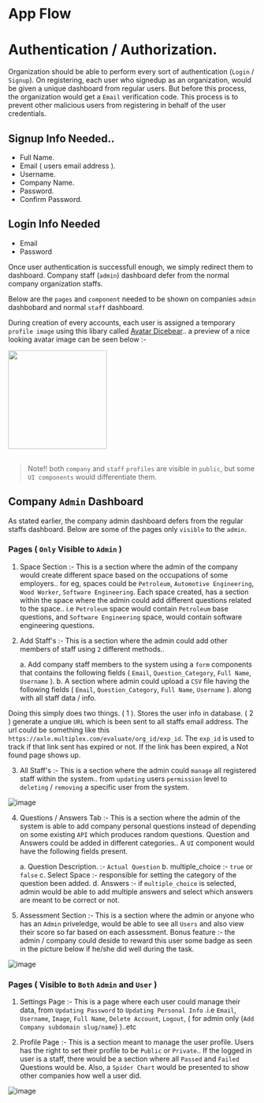 # App Flow

# Authentication / Authorization.

Organization should be able to perform every sort of authentication (`Login` / `Signup`). On registering, each user who signedup as an organization, would be given a unique dashboard from regular users. But before this process, the organization would get a `Email` verification code. This process is to prevent other malicious users from registering in behalf of the user credentials.

## Signup Info Needed..

- Full Name.
- Email ( users email address ).
- Username.
- Company Name.
- Password.
- Confirm Password.

## Login Info Needed

- Email
- Password

Once user authentication is successfull enough, we simply redirect them to dashboard. Company staff (`admin`) dashboard defer from the normal company organization staffs.

Below are the `pages` and `component` needed to be shown on companies `admin` dashbobard and normal `staff` dashboard.

During creation of every accounts, each user is assigned a temporary `profile image` using this libary called [Avatar Dicebear](https://avatars.dicebear.com/).. a preview of a nice looking avatar image can be seen below :-

<image src="https://avatars.dicebear.com/api/micah/ben.svg" width="200">
<br />
<br />

> Note!! both `company` and `staff` `profiles` are visible in `public`, but some `UI components` would differentiate them.

## Company `Admin` Dashboard

As stated earlier, the company admin dashboard defers from the regular staffs dashboard. Below are some of the pages only `visible` to the `admin`. 

### Pages ( `Only` Visible to `Admin` )

1. Space Section :- This is a section where the admin of the company would create different space based on the occupations of some employers.. for eg, spaces could be `Petroleum`, `Automotive Engineering`, `Wood Worker`, `Software Engineering`. Each space created, has a section within the space where the admin could add different questions related to the space.. i.e `Petroleum` space would contain `Petroleum` base questions, and `Software Engineering` space, would contain software engineering questions.


2. Add Staff's :- This is a section where the admin could add other members of staff using `2` different methods..

    a. Add company staff members to the system using a `form` components that contains the following fields ( `Email`, `Question_Category`, `Full Name`, `Username` ).
    b. A section where admin could upload a `CSV` file having the following fields ( `Email`, `Question_Category`, `Full Name`, `Username` ). along with all staff data / info.

Doing this simply does two things. ( 1 ). Stores the user info in database.  ( 2 ) generate a unqiue `URL` which is been sent to all staffs email address. The url could be something like this `https://axle.multiplex.com/evaluate/org_id/exp_id`. The `exp_id` is used to track if that link sent has expired or not. If the link has been expired, a Not found page shows up.

3. All Staff's :- This is a section where the admin could `manage` all registered staff within the system.. from `updating` users `permission` level to `deleting` / `removing` a specific user from the system.

![image](https://camo.githubusercontent.com/5b2dac4e6cb2ea4a20c632970fda46145a91e6922a59d48cc070a4836ae1b6ba/68747470733a2f2f63646e2e6472696262626c652e636f6d2f75736572732f323231313139382f73637265656e73686f74732f31303837333234332f6d656469612f38646663383331316665363534633032636238376336343062353333313036312e706e673f)

4. Questions / Answers Tab :- This is a section where the admin of the system is able to add company personal questions instead of depending on some existing `API` which produces random questions. Question and Answers could be added in different categories.. A `UI` component would have the following fields present.

    a. Question Description. :- `Actual Question`
    b. multiple_choice :- `true` or `false`
    c. Select Space :- responsible for setting the category of the question been added.
    d. Answers :- if `multiple_choice` is selected, admin would be able to add multiple answers and select which answers are meant to be correct or not.

5. Assessment Section :- This is a section where the admin or anyone who has an `Admin` priveledge, would be able to see all `Users` and also view their score so far based on each assessment. Bonus feature :- the admin / company could deside to reward this user some badge as seen in the picture below if he/she did well during the task.

![image](https://camo.githubusercontent.com/4ce07d9df88f9d484eb7f3ba738b83a8fc7413b146312f900268e133b277b5dd/68747470733a2f2f63646e2e6472696262626c652e636f6d2f75736572732f353033313339322f73637265656e73686f74732f31343938303837302f6d656469612f63646661643735313237346234346365616361613261633863613265396564342e706e67)

### Pages ( Visible to `Both` `Admin` and `User` )

1. Settings Page :- This is a page where each user could manage their data, from `Updating Password` to `Updating Personal Info` .i.e `Email`, `Username`, `Image`, `Full Name`, `Delete Account`, `Logout`, ( for admin only (`Add Company subdomain slug/name`) )..etc

2. Profile Page :- This is a section meant to manage the user profile. Users has the right to set their profile to be `Public` or `Private`.. If the logged in user is a staff, there would be a section where all `Passed` and `Failed` Questions would be. Also, a `Spider Chart` would be presented to show other companies how well a user did.

![image](https://cdn.dribbble.com/users/2173663/screenshots/17219796/media/62eb4591f7d91e5c7ca6d7abf5d4c891.jpg)


